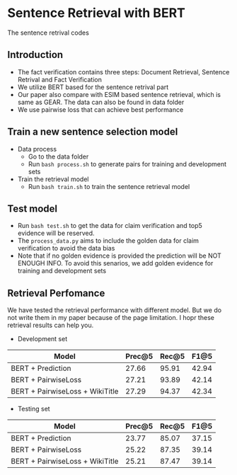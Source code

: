 # Sentence Retrieval with BERT

The sentence retrival codes

## Introduction
* The fact verification contains three steps: Document Retrieval, Sentence Retrival and Fact Verification
* We utilize BERT based for the sentence retrival part
* Our paper also compare with ESIM based sentence retrieval, which is same as GEAR. The data can also be found in data folder
* We use pairwise loss that can achieve best performance


## Train a new sentence selection model
* Data process
	* Go to the data folder
	* Run ``bash process.sh`` to generate pairs for training and development sets
* Train the retrieval model
	* Run ``bash train.sh`` to train the sentence retrieval model


## Test model
* Run ``bash test.sh`` to get the data for claim verification and top5 evidence will be reserved.
* The ``process_data.py`` aims to include the golden data for claim verification to avoid the data bias
* Note that if no golden evidence is provided the prediction will be NOT ENOUGH INFO. To avoid this senarios, we add golden evidence for training and development sets


## Retrieval Perfomance

We have tested the retrieval performance with different model. But we do not write them in my paper because of the page limitation. I hopr these retrieval results can help you.

* Development set

| Model |  Prec@5 | Rec@5 | F1@5 |
| --------  | -------- | -------- | --------  |
|BERT + Prediction|27\.66|95\.91|42\.94|
|BERT + PairwiseLoss|27\.21|93\.89|42\.14|
|BERT + PairwiseLoss + WikiTitle|27\.29|94\.37|42\.34|

* Testing set

| Model |  Prec@5 | Rec@5 | F1@5 |
| --------  | -------- | -------- | --------  |
|BERT + Prediction|23\.77|85\.07|37\.15|
|BERT + PairwiseLoss|25\.22|87\.35|39\.14|
|BERT + PairwiseLoss + WikiTitle|25\.21|87\.47|39\.14|

